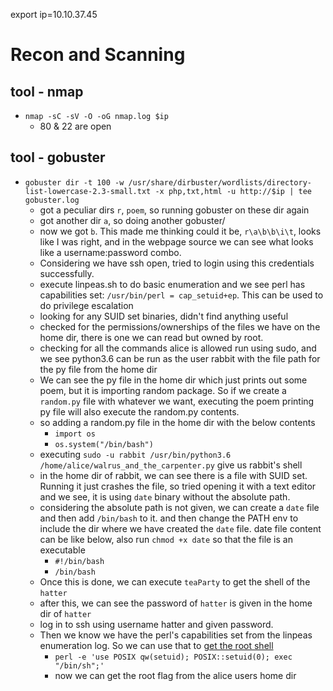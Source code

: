 export ip=10.10.37.45


# Recon and Scanning

## tool - nmap
- `nmap -sC -sV -O -oG nmap.log $ip`
  - 80 & 22 are open

## tool - gobuster
- `gobuster dir -t 100 -w /usr/share/dirbuster/wordlists/directory-list-lowercase-2.3-small.txt -x php,txt,html -u http://$ip | tee gobuster.log`
  - got a peculiar dirs `r`, `poem`, so running gobuster on these dir again
  - got another dir `a`, so doing another gobuster/
  - now we got `b`. This made me thinking could it be, `r\a\b\b\i\t`, looks like I was right, and in the webpage source we can see what looks like a username:password combo.
  - Considering we have ssh open, tried to login using this credentials successfully.
  - execute linpeas.sh to do basic enumeration and we see perl has capabilities set: `/usr/bin/perl = cap_setuid+ep`. This can be used to do privilege escalation
  - looking for any SUID set binaries, didn't find anything useful
  - checked for the permissions/ownerships of the files we have on the home dir, there is one we can read but owned by root.
  - checking for all the commands alice is allowed run using sudo, and we see python3.6 can be run as the user rabbit with the file path for the py file from the home dir
  - We can see the py file in the home dir which just prints out some poem, but it is importing random package. So if we create a `random.py` file with whatever we want, executing the poem printing py file will also execute the random.py contents.
  - so adding a random.py file in the home dir with the below contents
    - `import os`
    - `os.system("/bin/bash")`
  - executing `sudo -u rabbit /usr/bin/python3.6 /home/alice/walrus_and_the_carpenter.py` give us rabbit's shell
  - in the home dir of rabbit, we can see there is a file with SUID set. Running it just crashes the file, so tried opening it with a text editor and we see, it is using `date` binary without the absolute path.
  - considering the absolute path is not given, we can create a `date` file and then add `/bin/bash` to it. and then change the PATH env to include the dir where we have created the `date` file. date file content can be like below, also run `chmod +x date` so that the file is an executable
    - `#!/bin/bash`
    - `/bin/bash`
  - Once this is done, we can execute `teaParty` to get the shell of the `hatter`
  - after this, we can see the password of `hatter` is given in the home dir of `hatter`
  - log in to ssh using username hatter and given password.
  - Then we know we have the perl's capabilities set from the linpeas enumeration log. So we can use that to [get the root shell](https://gtfobins.github.io/gtfobins/perl/#capabilities)
    - `perl -e 'use POSIX qw(setuid); POSIX::setuid(0); exec "/bin/sh";'`
    - now we can get the root flag from the alice users home dir



